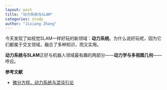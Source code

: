```yaml
---
layout: post
title: "动力系统与SLAM"
categories: study
author: "Jixiang Zhang"
---
```


今天发现了如视觉SLAM一样好玩的新领域：**动力系统**。为什么说好玩呢，因为它们都属于交叉领域，融合了多种知识，而又实用。

**动力系统与SLAM**正好与机器人领域最有趣的两部分——**动力学与多视图几何**——呼应。

**参考文献**

- [微分方程、动力系统与混沌引论](https://book.douban.com/subject/26964360/)